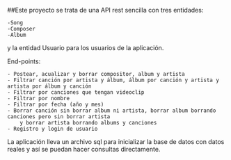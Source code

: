 ##Este proyecto se trata de una API rest sencilla con tres entidades:

    -Song
    -Composer
    -Album

y la entidad Usuario para los usuarios de la aplicación.

End-points:

    - Postear, acualizar y borrar compositor, album y artista
    - Filtrar canción por artista y álbum, álbum por canción y artista y artista por álbum y canción
    - Filtrar por canciones que tengan videoclip
    - Filtrar por nombre
    - Filtrar por fecha (año y mes)
    - Borrar canción sin borrar album ni artista, borrar album borrando canciones pero sin borrar artista
        y borrar artista borrando albums y canciones
    - Registro y login de usuario

La aplicación lleva un archivo sql para inicializar la base de datos con datos reales y así se puedan hacer consultas directamente.



